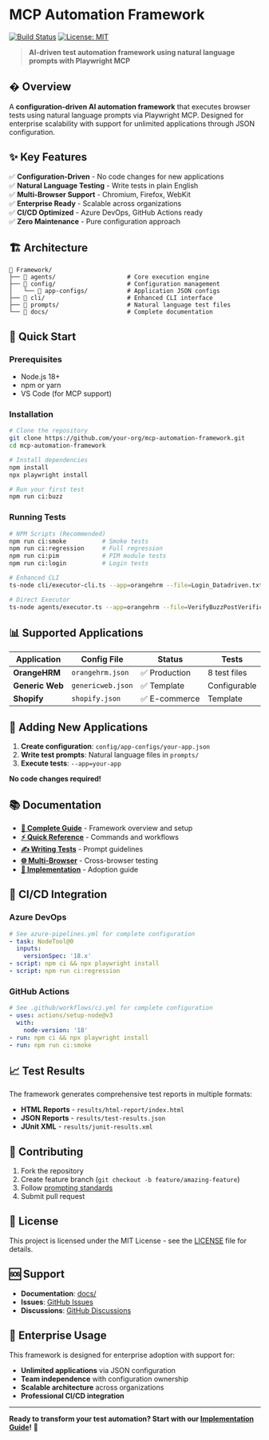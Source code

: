 # MCP Automation Framework

[![Build Status](https://dev.azure.com/your-org/your-project/_apis/build/status/mcp-automation-framework?branchName=main)](https://dev.azure.com/your-org/your-project/_build/latest?definitionId=your-definition-id&branchName=main)
[![License: MIT](https://img.shields.io/badge/License-MIT-yellow.svg)](https://opensource.org/licenses/MIT)

> **AI-driven test automation framework using natural language prompts with Playwright MCP**

## � **Overview**

A **configuration-driven AI automation framework** that executes browser tests using natural language prompts via Playwright MCP. Designed for enterprise scalability with support for unlimited applications through JSON configuration.

## ✨ **Key Features**

✅ **Configuration-Driven** - No code changes for new applications  
✅ **Natural Language Testing** - Write tests in plain English  
✅ **Multi-Browser Support** - Chromium, Firefox, WebKit  
✅ **Enterprise Ready** - Scalable across organizations  
✅ **CI/CD Optimized** - Azure DevOps, GitHub Actions ready  
✅ **Zero Maintenance** - Pure configuration approach  

## 🏗️ **Architecture**

```
📁 Framework/
├── 📁 agents/                    # Core execution engine
├── 📁 config/                    # Configuration management
│   └── 📁 app-configs/           # Application JSON configs
├── 📁 cli/                       # Enhanced CLI interface
├── 📁 prompts/                   # Natural language test files
└── 📁 docs/                      # Complete documentation
```

## 🚀 **Quick Start**

### **Prerequisites**
- Node.js 18+ 
- npm or yarn
- VS Code (for MCP support)

### **Installation**
```bash
# Clone the repository
git clone https://github.com/your-org/mcp-automation-framework.git
cd mcp-automation-framework

# Install dependencies
npm install
npx playwright install

# Run your first test
npm run ci:buzz
```

### **Running Tests**
```bash
# NPM Scripts (Recommended)
npm run ci:smoke          # Smoke tests
npm run ci:regression     # Full regression
npm run ci:pim            # PIM module tests
npm run ci:login          # Login tests

# Enhanced CLI
ts-node cli/executor-cli.ts --app=orangehrm --file=Login_Datadriven.txt

# Direct Executor
ts-node agents/executor.ts --app=orangehrm --file=VerifyBuzzPostVerification.txt --browsers=chromium,firefox
```

## 📊 **Supported Applications**

| Application | Config File | Status | Tests |
|-------------|-------------|--------|-------|
| **OrangeHRM** | `orangehrm.json` | ✅ Production | 8 test files |
| **Generic Web** | `genericweb.json` | ✅ Template | Configurable |
| **Shopify** | `shopify.json` | ✅ E-commerce | Template |

## 🎯 **Adding New Applications**

1. **Create configuration**: `config/app-configs/your-app.json`
2. **Write test prompts**: Natural language files in `prompts/`
3. **Execute tests**: `--app=your-app`

**No code changes required!**

## 📚 **Documentation**

- **[📖 Complete Guide](docs/README.md)** - Framework overview and setup
- **[⚡ Quick Reference](docs/QUICK_REFERENCE.md)** - Commands and workflows  
- **[✍️ Writing Tests](docs/PROMPTING_STANDARDS.md)** - Prompt guidelines
- **[🌐 Multi-Browser](docs/Multi-Browser-Testing.md)** - Cross-browser testing
- **[🚀 Implementation](docs/Framework-Implementation-Guide.md)** - Adoption guide

## 🔧 **CI/CD Integration**

### **Azure DevOps**
```yaml
# See azure-pipelines.yml for complete configuration
- task: NodeTool@0
  inputs:
    versionSpec: '18.x'
- script: npm ci && npx playwright install
- script: npm run ci:regression
```

### **GitHub Actions**
```yaml
# See .github/workflows/ci.yml for complete configuration
- uses: actions/setup-node@v3
  with:
    node-version: '18'
- run: npm ci && npx playwright install
- run: npm run ci:smoke
```

## 📈 **Test Results**

The framework generates comprehensive test reports in multiple formats:
- **HTML Reports** - `results/html-report/index.html`
- **JSON Reports** - `results/test-results.json`
- **JUnit XML** - `results/junit-results.xml`

## 🤝 **Contributing**

1. Fork the repository
2. Create feature branch (`git checkout -b feature/amazing-feature`)
3. Follow [prompting standards](docs/PROMPTING_STANDARDS.md)
4. Submit pull request

## 📄 **License**

This project is licensed under the MIT License - see the [LICENSE](LICENSE) file for details.

## 🆘 **Support**

- **Documentation**: [docs/](docs/)
- **Issues**: [GitHub Issues](https://github.com/your-org/mcp-automation-framework/issues)
- **Discussions**: [GitHub Discussions](https://github.com/your-org/mcp-automation-framework/discussions)

## 🌟 **Enterprise Usage**

This framework is designed for enterprise adoption with support for:
- **Unlimited applications** via JSON configuration
- **Team independence** with configuration ownership
- **Scalable architecture** across organizations
- **Professional CI/CD integration**

---

**Ready to transform your test automation? Start with our [Implementation Guide](docs/Framework-Implementation-Guide.md)!** 🚀
